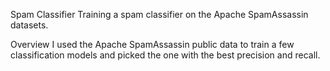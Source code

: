 Spam Classifier
Training a spam classifier on the Apache SpamAssassin datasets.

Overview
I used the Apache SpamAssassin public data to train a few classification models and picked the one with the best precision and recall. 

